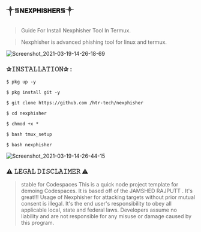 ### ༒︎᯾𝐍𝐄𝐗𝐏𝐇𝐈𝐒𝐇𝐄𝐑᯾༒︎

> Guide For Install Nexphisher Tool In Termux.
  
> Nexphisher is advanced phishing tool for linux and termux.  

![Screenshot_2021-03-19-14-26-18-69](https://user-images.githubusercontent.com/75029023/111818485-310ca780-891a-11eb-9dae-fba60f647326.jpg)

### ✰𝙸𝙽𝚂𝚃𝙰𝙻𝙻𝙰𝚃𝙸𝙾𝙽✰ :  
```
$ pkg up -y  
```
```
$ pkg install git -y 
```
```
$ git clone https://github.com /htr-tech/nexphisher  
```
```
$ cd nexphisher  
```
```
$ chmod +x *  
```
```
$ bash tmux_setup  
```
```
$ bash nexphisher
```

![Screenshot_2021-03-19-14-26-44-15](https://user-images.githubusercontent.com/75029023/111818746-7fba4180-891a-11eb-9bcf-cdc53fe8bfbd.jpg)

### ⚠️ 𝙻𝙴𝙶𝙰𝙻 𝙳𝙸𝚂𝙲𝙻𝙰𝙸𝙼𝙴𝚁 ⚠️ 
>stable for Codespaces
This is a quick node project template for demoing Codespaces. It is based off of the JAMSHED RAJPUTT . It's great!!!
 Usage of Nexphisher for attacking targets without prior mutual consent is illegal. It's the end user's responsibility to obey all applicable local, state and federal laws. Developers assume no liability and are not responsible for any misuse or damage caused by this program.
